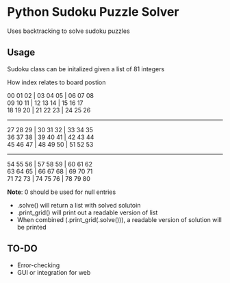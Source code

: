 # Python Sudoku Puzzle Solver
Uses backtracking to solve sudoku puzzles    

## Usage
Sudoku class can be initalized given a list of 81 integers    

How index relates to board postion 

00 01 02  |  03 04 05  |  06 07 08  
09 10 11  |  12 13 14  |  15 16 17  
18 19 20  |  21 22 23  |  24 25 26  
__________________________________  

27 28 29  |  30 31 32  |  33 34 35  
36 37 38  |  39 40 41  |  42 43 44  
45 46 47  |  48 49 50  |  51 52 53  
__________________________________  

54 55 56  |  57 58 59  |  60 61 62  
63 64 65  |  66 67 68  |  69 70 71  
71 72 73  |  74 75 76  |  78 79 80    

 
**Note**: 0 should be used for null entries  

* <Sudoku>.solve() will return a list with solved solutoin
* <Sudoku>.print_grid(<grid>) will print out a readable version of list
* When combined (<Sudoku>.print_grid(<Sudoku>.solve())), a readable version of solution will be printed

## TO-DO  
* Error-checking  
* GUI or integration for web
